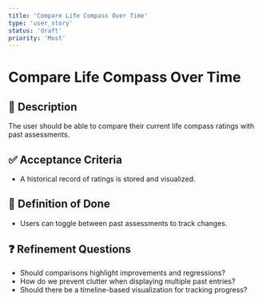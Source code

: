 ```yaml
---
title: 'Compare Life Compass Over Time'
type: 'user_story'
status: 'draft'
priority: 'Must'
---
```


# Compare Life Compass Over Time

## 📌 Description

The user should be able to compare their current life compass ratings with past assessments.

## ✅ Acceptance Criteria

- A historical record of ratings is stored and visualized.

## 🎯 Definition of Done

- Users can toggle between past assessments to track changes.

## ❓ Refinement Questions

- Should comparisons highlight improvements and regressions?
- How do we prevent clutter when displaying multiple past entries?
- Should there be a timeline-based visualization for tracking progress?
